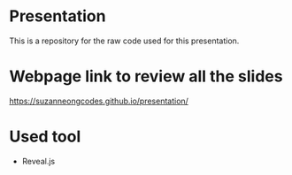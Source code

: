 # Presentation

This is a repository for the raw code used for this presentation.

# Webpage link to review all the slides
https://suzanneongcodes.github.io/presentation/ 

# Used tool

- Reveal.js
